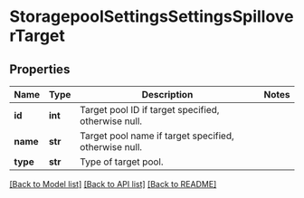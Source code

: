 # StoragepoolSettingsSettingsSpilloverTarget

## Properties
Name | Type | Description | Notes
------------ | ------------- | ------------- | -------------
**id** | **int** | Target pool ID if target specified, otherwise null. | 
**name** | **str** | Target pool name if target specified, otherwise null. | 
**type** | **str** | Type of target pool. | 

[[Back to Model list]](../README.md#documentation-for-models) [[Back to API list]](../README.md#documentation-for-api-endpoints) [[Back to README]](../README.md)


